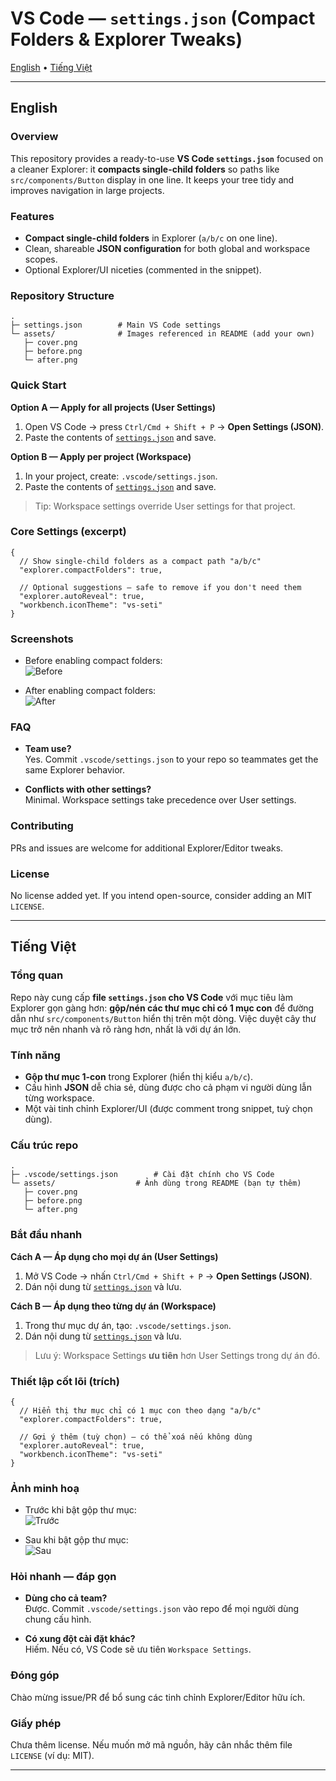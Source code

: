 # VS Code — `settings.json` (Compact Folders & Explorer Tweaks)
[English](#english) • [Tiếng Việt](#tiếng-việt)


---

## English

### Overview
This repository provides a ready-to-use **VS Code `settings.json`** focused on a cleaner Explorer: it **compacts single-child folders** so paths like `src/components/Button` display in one line. It keeps your tree tidy and improves navigation in large projects.

### Features
- **Compact single-child folders** in Explorer (`a/b/c` on one line).
- Clean, shareable **JSON configuration** for both global and workspace scopes.
- Optional Explorer/UI niceties (commented in the snippet).

### Repository Structure
```
.
├─ settings.json        # Main VS Code settings
└─ assets/              # Images referenced in README (add your own)
   ├─ cover.png
   ├─ before.png
   └─ after.png
```

### Quick Start

**Option A — Apply for all projects (User Settings)**
1. Open VS Code → press `Ctrl/Cmd + Shift + P` → **Open Settings (JSON)**.
2. Paste the contents of [`settings.json`](./settings.json) and save.

**Option B — Apply per project (Workspace)**
1. In your project, create: `.vscode/settings.json`.
2. Paste the contents of [`settings.json`](./settings.json) and save.

> Tip: Workspace settings override User settings for that project.

### Core Settings (excerpt)
```jsonc
{
  // Show single-child folders as a compact path "a/b/c"
  "explorer.compactFolders": true,

  // Optional suggestions — safe to remove if you don't need them
  "explorer.autoReveal": true,
  "workbench.iconTheme": "vs-seti"
}
```

### Screenshots

- Before enabling compact folders:  
  ![Before](./assets/before.png)

- After enabling compact folders:  
  ![After](./assets/after.png)


### FAQ
- **Team use?**  
  Yes. Commit `.vscode/settings.json` to your repo so teammates get the same Explorer behavior.

- **Conflicts with other settings?**  
  Minimal. Workspace settings take precedence over User settings.

### Contributing
PRs and issues are welcome for additional Explorer/Editor tweaks.

### License
No license added yet. If you intend open-source, consider adding an MIT `LICENSE`.

---

## Tiếng Việt

### Tổng quan
Repo này cung cấp **file `settings.json` cho VS Code** với mục tiêu làm Explorer gọn gàng hơn: **gộp/nén các thư mục chỉ có 1 mục con** để đường dẫn như `src/components/Button` hiển thị trên một dòng. Việc duyệt cây thư mục trở nên nhanh và rõ ràng hơn, nhất là với dự án lớn.

### Tính năng
- **Gộp thư mục 1-con** trong Explorer (hiển thị kiểu `a/b/c`).
- Cấu hình **JSON** dễ chia sẻ, dùng được cho cả phạm vi người dùng lẫn từng workspace.
- Một vài tinh chỉnh Explorer/UI (được comment trong snippet, tuỳ chọn dùng).

### Cấu trúc repo
```
.
├─ .vscode/settings.json	    # Cài đặt chính cho VS Code
└─ assets/              	# Ảnh dùng trong README (bạn tự thêm)
   ├─ cover.png
   ├─ before.png
   └─ after.png
```

### Bắt đầu nhanh

**Cách A — Áp dụng cho mọi dự án (User Settings)**
1. Mở VS Code → nhấn `Ctrl/Cmd + Shift + P` → **Open Settings (JSON)**.
2. Dán nội dung từ [`settings.json`](./settings.json) và lưu.

**Cách B — Áp dụng theo từng dự án (Workspace)**
1. Trong thư mục dự án, tạo: `.vscode/settings.json`.
2. Dán nội dung từ [`settings.json`](./settings.json) và lưu.

> Lưu ý: Workspace Settings **ưu tiên** hơn User Settings trong dự án đó.

### Thiết lập cốt lõi (trích)
```jsonc
{
  // Hiển thị thư mục chỉ có 1 mục con theo dạng "a/b/c"
  "explorer.compactFolders": true,

  // Gợi ý thêm (tuỳ chọn) — có thể xoá nếu không dùng
  "explorer.autoReveal": true,
  "workbench.iconTheme": "vs-seti"
}
```

### Ảnh minh hoạ

- Trước khi bật gộp thư mục:  
  ![Trước](./assets/before.png)

- Sau khi bật gộp thư mục:  
  ![Sau](./assets/after.png)


### Hỏi nhanh — đáp gọn
- **Dùng cho cả team?**  
  Được. Commit `.vscode/settings.json` vào repo để mọi người dùng chung cấu hình.

- **Có xung đột cài đặt khác?**  
  Hiếm. Nếu có, VS Code sẽ ưu tiên `Workspace Settings`.

### Đóng góp
Chào mừng issue/PR để bổ sung các tinh chỉnh Explorer/Editor hữu ích.

### Giấy phép
Chưa thêm license. Nếu muốn mở mã nguồn, hãy cân nhắc thêm file `LICENSE` (ví dụ: MIT).

---
